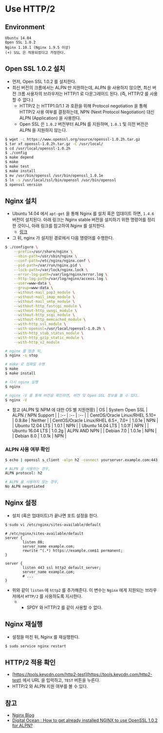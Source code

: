 # Use HTTP/2

## Environment
```
Ubuntu 14.04
Open SSL 1.0.2
Nginx 1.10.1 (Nginx 1.9.5 이상)
(+) SSL 은 적용되었다고 가정한다.
```

## Open SSL 1.0.2 설치
- 먼저, Open SSL 1.0.2 를 설치한다.
- 최신 버전의 크롬에서는 ALPN 만 지원하는데, ALPN 을 사용하지 않으면, 최신 버전 크롬 사용자의 브라우저는 HTTP/1 로 다운그레이드 된다. (즉, HTTP/2 를 사용할 수 없다.)
  - HTTP/2 는 HTTP1.0/1.1 과 호환을 위해 Protocol negotiation 을 통해 HTTP/2 사용 여부를 결정하는데, NPN (Next Protocol Negotiation) 대신 ALPN (Application) 을 사용한다.
  - Open SSL 은 `1.0.2` 버전부터 ALPN 를 지원하며, `1.0.1` 및 이전 버전은 ALPN 을 지원하지 않는다.

```sh
$ wget -c https://www.openssl.org/source/openssl-1.0.2h.tar.gz
$ tar xf openssl-1.0.2h.tar.gz -C /usr/local/
$ cd /usr/local/openssl-1.0.2h
$ ./config
$ make depend
$ make
$ make test
$ make install
$ mv /usr/bin/openssl /usr/bin/openssl_1.0.1e
$ ln -s /usr/local/ssl/bin/openssl /usr/bin/openssl
$ openssl version
```

## Nginx 설치
- Ubuntu 14.04 에서 `apt-get` 을 통해 Nginx 를 설치 혹은 업데이트 하면, `1.4.6` 버전이 설치된다. 아래 링크는 Nginx stable 버전을 설치하기 위한 명령어를 정리한 것이니, 아래 링크를 참고하여 Nginx 를 설치한다.
  - [링크](https://github.com/wonism/TIL/tree/master/back-end/nginx/update-nginx)
- 그 뒤, nginx 가 설치된 경로에서 다음 명령어를 수행한다.
```sh
$ ./configure \
    --prefix=/usr/share/nginx \
    --sbin-path=/usr/sbin/nginx \
    --conf-path=/etc/nginx/nginx.conf \
    --pid-path=/var/run/nginx.pid \
    --lock-path=/var/lock/nginx.lock \
    --error-log-path=/var/log/nginx/error.log \
    --http-log-path=/var/log/nginx/access.log \
    --user=www-data \
    --group=www-data \
    --without-mail_pop3_module \
    --without-mail_imap_module \
    --without-mail_smtp_module \
    --without-http_fastcgi_module \
    --without-http_uwsgi_module \
    --without-http_scgi_module \
    --without-http_memcached_module \
    --with-http_ssl_module \
    --with-openssl=/usr/local/openssl-1.0.2h \
    --with-http_stub_status_module \
    --with-http_gzip_static_module \
    --with-http_v2_module

# nginx 를 멈춘 뒤,
$ nginx -s stop

# make 로 컴파일 수행
$ make
$ make install

# 다시 nginx 실행
$ nginx

# nginx -V 를 통해 버전을 확인하면, 버전 및 Open SSL 정보를 볼 수 있다.
$ nginx -V
```
- 참고 (ALPN 및 NPM 에 대한 OS 별 지원현황)
| OS | System Open SSL | ALPN / NPN Support |
| :-- | :-- | :-- |
| CentOS/Oracle Linux/RHEL 5.10+ | 0.9.8e | Neither |
| CentOS/Oracle Linux/RHEL 6.5+, 7.0+ | 1.0.1e | NPN |
| Ubuntu 12.04 LTS | 1.0.1 | NPN |
| Ubuntu 14.04 LTS | 1.0.1f | NPN |
| Ubuntu 16.04 LTS | 1.0.2g | ALPN AND NPN |
| Debian 7.0 | 1.0.1e | NPN |
| Debian 8.0 | 1.0.1k | NPN |

### ALPN 사용 여부 확인
```sh
$ echo | openssl s_client -alpn h2 -connect yourserver.example.com:443 | grep ALPN

# ALPN 을 사용하는 경우,
ALPN protocol: h2

# ALPN 을 사용하지 않는 경우,
No ALPN negotiated
```

## Nginx 설정
- 설치 (혹은 업데이트)가 끝나면 포트 설정을 한다.
```sh
$ sudo vi /etc/nginx/sites-available/default
```

```
# /etc/nginx/sites-available/default
server {
        listen 80;
        server_name example.com;
        rewrite ^(.*) https://example.com$1 permanent;
}

server {
        listen 443 ssl http2 default_server;
        server_name example.com;
        # ...
}
```
- 위와 같이 `listen` 에 `http2` 를 추가해준다. 이 변수는 `Nginx` 에게 지원되는 브라우저에서 `HTTP/2` 를 사용하도록 지시한다.
  - * SPDY 와 HTTP/2 를 같이 사용할 수 없다.

## Nginx 재실행
- 설정을 마친 뒤, Nginx 를 재실행한다.
```sh
$ sudo service nginx restart
```

## HTTP/2 적용 확인
- [https://tools.keycdn.com/http2-test](https://tools.keycdn.com/http2-test) 에서 URL 을 입력하고, `TEST` 버튼을 누른다.
- HTTP/2 와 ALPN 지원 여부를 볼 수 있다.

## 참고
- [Nginx Blog](https://www.nginx.com/blog/supporting-http2-google-chrome-users/)
- [Digital Ocean : How to get already installed NGINX to use OpenSSL 1.0.2 for ALPN?](https://www.digitalocean.com/community/questions/how-to-get-already-installed-nginx-to-use-openssl-1-0-2-for-alpn)

